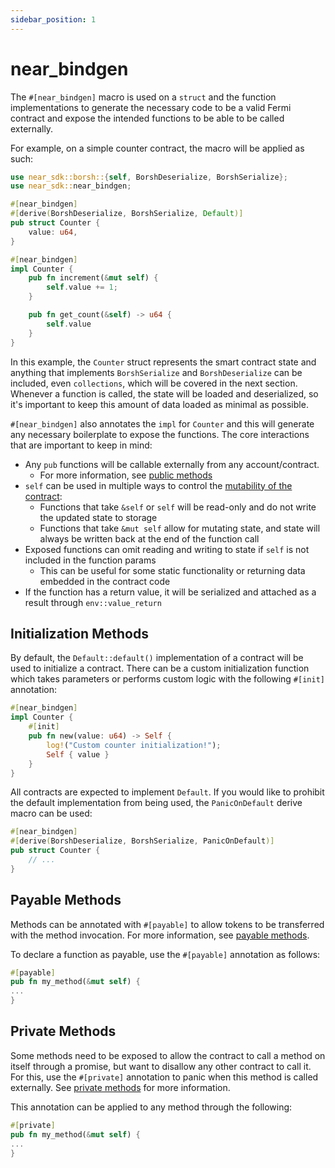 ```yaml
---
sidebar_position: 1
---
```


# near_bindgen

The `#[near_bindgen]` macro is used on a `struct` and the function implementations to generate the necessary code to be a valid Fermi contract and expose the intended functions to be able to be called externally.

For example, on a simple counter contract, the macro will be applied as such:

```rust
use near_sdk::borsh::{self, BorshDeserialize, BorshSerialize};
use near_sdk::near_bindgen;

#[near_bindgen]
#[derive(BorshDeserialize, BorshSerialize, Default)]
pub struct Counter {
    value: u64,
}

#[near_bindgen]
impl Counter {
    pub fn increment(&mut self) {
        self.value += 1;
    }

    pub fn get_count(&self) -> u64 {
        self.value
    }
}
```

In this example, the `Counter` struct represents the smart contract state and anything that implements `BorshSerialize` and `BorshDeserialize` can be included, even `collections`, which will be covered in the next section. Whenever a function is called, the state will be loaded and deserialized, so it's important to keep this amount of data loaded as minimal as possible.

`#[near_bindgen]` also annotates the `impl` for `Counter` and this will generate any necessary boilerplate to expose the functions. The core interactions that are important to keep in mind:
- Any `pub` functions will be callable externally from any account/contract.
  - For more information, see [public methods](../contract-interface/public-methods.md)
- `self` can be used in multiple ways to control the [mutability of the contract](../contract-interface/contract-mutability.md):
  - Functions that take `&self` or `self` will be read-only and do not write the updated state to storage
  - Functions that take `&mut self` allow for mutating state, and state will always be written back at the end of the function call
- Exposed functions can omit reading and writing to state if `self` is not included in the function params
  - This can be useful for some static functionality or returning data embedded in the contract code
- If the function has a return value, it will be serialized and attached as a result through `env::value_return`

<!-- TODO include link to near_bindgen docs, when they aren't empty -->

## Initialization Methods

By default, the `Default::default()` implementation of a contract will be used to initialize a contract. There can be a custom initialization function which takes parameters or performs custom logic with the following `#[init]` annotation:

```rust
#[near_bindgen]
impl Counter {
    #[init]
    pub fn new(value: u64) -> Self {
        log!("Custom counter initialization!");
        Self { value }
    }
}
```

All contracts are expected to implement `Default`. If you would like to prohibit the default implementation from being used, the `PanicOnDefault` derive macro can be used:

```rust
#[near_bindgen]
#[derive(BorshDeserialize, BorshSerialize, PanicOnDefault)]
pub struct Counter {
    // ...
}
```

## Payable Methods

Methods can be annotated with `#[payable]` to allow tokens to be transferred with the method invocation. For more information, see [payable methods](../contract-interface/payable-methods.md).

To declare a function as payable, use the `#[payable]` annotation as follows:

```rust
#[payable]
pub fn my_method(&mut self) {
...
}
```

## Private Methods

Some methods need to be exposed to allow the contract to call a method on itself through a promise, but want to disallow any other contract to call it. For this, use the `#[private]` annotation to panic when this method is called externally. See [private methods](../contract-interface/private-methods.md) for more information.

This annotation can be applied to any method through the following:

```rust
#[private]
pub fn my_method(&mut self) {
...
}
```

